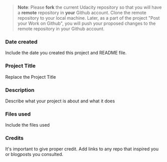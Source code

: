 >**Note**: Please **fork** the current Udacity repository so that you will have a **remote** repository in **your** Github account. Clone the remote repository to your local machine. Later, as a part of the project "Post your Work on Github", you will push your proposed changes to the remote repository in your Github account.



### Date created
Include the date you created this project and README file.




### Project Title
Replace the Project Title




### Description
Describe what your project is about and what it does




### Files used
Include the files used




### Credits
It's important to give proper credit. Add links to any repo that inspired you or blogposts you consulted.

